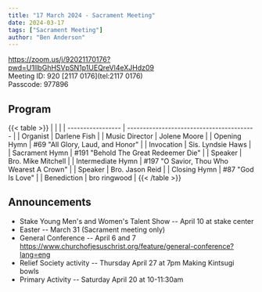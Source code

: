 ```yaml
---
title: "17 March 2024 - Sacrament Meeting"
date: 2024-03-17
tags: ["Sacrament Meeting"]
author: "Ben Anderson"
---
```


<https://zoom.us/j/92021170176?pwd=U1lIbGhHSVpSN1p1UEQreVl4eXJHdz09>\
Meeting ID: 920 [2117 0176](tel:2117 0176)\
Passcode: 977896

## Program

{{< table >}}
|                   |                                           |
| ----------------- | ----------------------------------------- |
| Organist          | Darlene Fish                              |
| Music Director    | Jolene Moore                              |
| Opening Hymn      | #69 "All Glory, Laud, and Honor"          |
| Invocation        | Sis. Lyndsie Haws                         |
| Sacrament Hymn    | #191 "Behold The Great Redeemer Die"      |
| Speaker           | Bro. Mike Mitchell                        |
| Intermediate Hymn | #197 "O Savior, Thou Who Wearest A Crown" |
| Speaker           | Bro. Jason Reid                           |
| Closing Hymn      | #87 "God Is Love"                         |
| Benediction       | bro ringwood                              |
{{< /table >}}


## Announcements

- Stake Young Men's and Women's Talent Show -- April 10 at stake center
- Easter -- March 31 (Sacrament meeting only)
- General Conference -- April 6 and 7\
    <https://www.churchofjesuschrist.org/feature/general-conference?lang=eng>
- Relief Society activity -- Thursday April 27 at 7pm Making Kintsugi bowls
- Primary Activity -- Saturday April 20 at 10-11:30am

